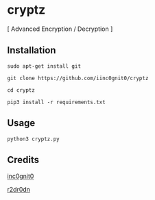 # cryptz
[ Advanced Encryption / Decryption ]

## Installation

`sudo apt-get install git`

`git clone https://github.com/iinc0gnit0/cryptz`

`cd cryptz`

`pip3 install -r requirements.txt`

## Usage

`python3 cryptz.py`

## Credits

[inc0gnit0](https://github.com/iinc0gnit0)

[r2dr0dn](https://github.com/r2dr0dn)
